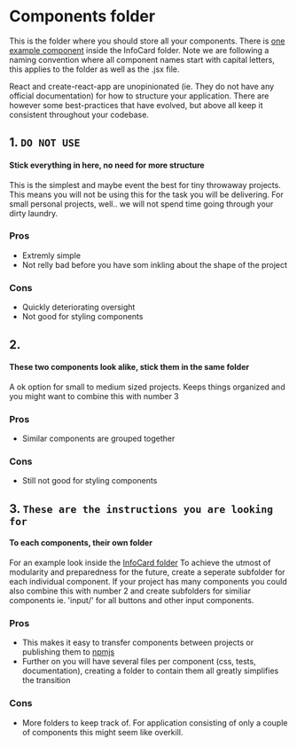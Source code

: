 # Components folder
This is the folder where you should store all your components.
There is [one example component](/src/components/InfoCard/) inside the InfoCard folder. Note we are following a naming convention where all component names start with capital letters, this applies to the folder as well as the .jsx file.

React and create-react-app are unopinionated (ie. They do not have any official documentation) for how to structure your application.
There are however some best-practices that have evolved, but above all keep it consistent throughout your codebase.

## 1. ```DO NOT USE```
#### Stick everything in here, no need for more structure
This is the simplest and maybe event the best for tiny throwaway projects. This means you will not be using this for the task you will be delivering.
For small personal projects, well.. we will not spend time going through your dirty laundry.
### Pros
- Extremly simple
- Not relly bad before you have som inkling about the shape of the project
### Cons
- Quickly deteriorating oversight
- Not good for styling components

## 2.
####  These two components look alike, stick them in the same folder
A ok option for small to medium sized projects. Keeps things organized and you might want to combine this with number 3
### Pros
- Similar components are grouped together
### Cons
- Still not good for styling components

## 3. ```These are the instructions you are looking for```
#### To each components, their own folder
For an example look inside the [InfoCard folder](/src/components/InfoCard/)
To achieve the utmost of modularity and preparedness for the future, create a seperate subfolder for each individual component.
If your project has many components you could also combine this with number 2 and create subfolders for similiar components ie. 'input/' for all buttons and other input components.
### Pros
- This makes it easy to transfer components between projects or publishing them to [npmjs](https://www.npmjs.com/)
- Further on you will have several files per component (css, tests, documentation), creating a folder to contain them all greatly simplifies the transition
### Cons
- More folders to keep track of. For application consisting of only a couple of components this might seem like overkill.